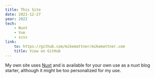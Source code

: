 ```yaml
---
title: This Site
date: 2021-12-27
year: 2022
tech:
    - Nuxt
    - Vue
    - scss
link:
    to: https://github.com/mikemattner/mikemattner.com
    title: View on GitHub
---
```


My own site uses [Nuxt](https://nuxtjs.org) and is available for your own use as a nuxt blog starter, although it might be too personalized for my use.
